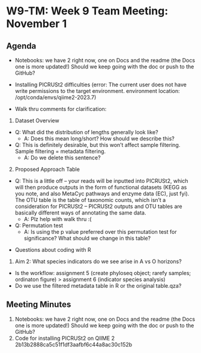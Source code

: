 # W9-TM: Week 9 Team Meeting: November 1

## Agenda
* Notebooks: we have 2 right now, one on Docs and the readme (the Docs one is more updated!) Should we keep going with the doc or push to the GitHub?
* Installing PICRUSt2 difficulties (error: The current user does not have write permissions to the target environment.
  environment location: /opt/conda/envs/qiime2-2023.7)

* Walk thru comments for clarification:
1. Dataset Overview
- Q: What did the distribution of lengths generally look like? 
  - A: Does this mean long/short? How should we describe this?
- Q: This is definitely desirable, but this won’t affect sample filtering. Sample filtering = metadata filtering. 
  - A: Do we delete this sentence?
2. Proposed Approach Table
- Q: This is a little off – your reads will be inputted into PICRUSt2, which will then produce outputs in the form of functional datasets (KEGG as you note, and also MetaCyc pathways and enzyme data (EC), just fyi). The OTU table is the table of taxonomic counts, which isn’t a consideration for PICRUSt2 – PICRUSt2 outputs and OTU tables are basically different ways of annotating the same data. 
  - A: Plz help with walk thru :( 
- Q: Permutation test
  - A: Is using the p value preferred over this permutation test for significance? What should we change in this table?
  
* Questions about coding with R
1. Aim 2: What species indicators do we see arise in A vs O horizons?
  - Is the workflow: assignment 5 (create phyloseq object; rarefy samples; ordinaton figure) > assignment 6 (indicator species analysis)
  - Do we use the filtered metadata table in R or the original table.qza?

## Meeting Minutes
1. Notebooks: we have 2 right now, one on Docs and the readme (the Docs one is more updated!) Should we keep going with the doc or push to the GitHub?
2. Code for installing PICRUSt2 on QIIME 2
2b13b2888ca5c51f1df3aafbf6c44a8ac30c152b
